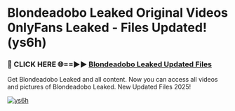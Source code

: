 # Blondeadobo Leaked Original Videos 0nlyFans Leaked - Files Updated! (ys6h)

<h3>🔴 CLICK HERE 🌐==►► <a href="https://tinyurl.com/ehrbuxhb" rel="nofollow">Blondeadobo Leaked Updated Files</a></h3>

Get Blondeadobo Leaked and all content. Now you can access all videos and pictures of Blondeadobo Leaked. New Updated Files 2025!

[![ys6h](https://i.imgur.com/lVYEuWS.gif)](https://tinyurl.com/ehrbuxhb)
